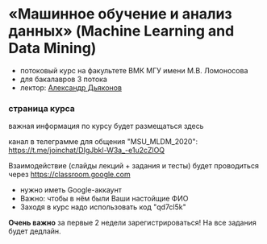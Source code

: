 # «Машинное обучение и анализ данных» (Machine Learning and Data Mining)
* потоковый курс на факультете ВМК МГУ имени М.В. Ломоносова 
* для бакалавров 3 потока
* лектор: [Александр Дьяконов](https://dyakonov.org/ag/)

### страница курса
важная информация по курсу будет размещаться здесь

канал в телеграмме для общения "MSU_MLDM_2020": https://t.me/joinchat/DIgJbkl-W3a_-e1u2cZlOQ

Взаимодействие (слайды лекций + задания и тесты) будет проводиться через https://classroom.google.com
* нужно иметь Google-аккаунт 
* Важно: чтобы в нём были Ваши настойщие ФИО
* Заходя в курс надо использовать код "qd7cl5k"

**Очень важно** за первые 2 недели зарегистрироваться! На все задания будет дедлайн.

